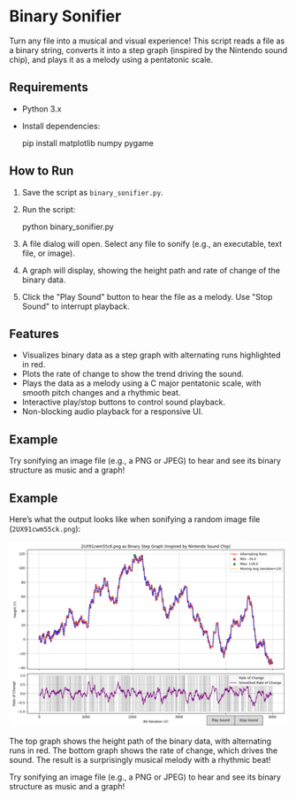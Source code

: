 # Binary Sonifier

Turn any file into a musical and visual experience! This script reads a file as a binary string, converts it into a step graph (inspired by the Nintendo sound chip), and plays it as a melody using a pentatonic scale.

## Requirements
- Python 3.x
- Install dependencies:

  pip install matplotlib numpy pygame

## How to Run
1. Save the script as `binary_sonifier.py`.
2. Run the script:

   python binary_sonifier.py

3. A file dialog will open. Select any file to sonify (e.g., an executable, text file, or image).
4. A graph will display, showing the height path and rate of change of the binary data.
5. Click the "Play Sound" button to hear the file as a melody. Use "Stop Sound" to interrupt playback.

## Features
- Visualizes binary data as a step graph with alternating runs highlighted in red.
- Plots the rate of change to show the trend driving the sound.
- Plays the data as a melody using a C major pentatonic scale, with smooth pitch changes and a rhythmic beat.
- Interactive play/stop buttons to control sound playback.
- Non-blocking audio playback for a responsive UI.

## Example
Try sonifying an image file (e.g., a PNG or JPEG) to hear and see its binary structure as music and a graph!

## Example
Here’s what the output looks like when sonifying a random image file (`2UX91cwm55ck.png`):

![Example Output](example_screenshot.png)

The top graph shows the height path of the binary data, with alternating runs in red. The bottom graph shows the rate of change, which drives the sound. The result is a surprisingly musical melody with a rhythmic beat!

Try sonifying an image file (e.g., a PNG or JPEG) to hear and see its binary structure as music and a graph!